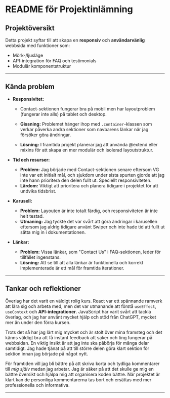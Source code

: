 # README för Projektinlämning

## Projektöversikt
Detta projekt syftar till att skapa en **responsiv** och **användarvänlig** webbsida med funktioner som:
- Mörk-/ljusläge
- API-integration för FAQ och testimonials
- Modulär komponentstruktur

---

## Kända problem

- **Responsivitet:**
  - Contact-sektionen fungerar bra på mobil men har layoutproblem (fungerar inte alls) på tablet och desktop.
    
  - **Gissning:** Problemet hänger ihop med `.container`-klassen som verkar påverka andra sektioner som navbarens länkar när jag försöker göra ändringar.
  - **Lösning:** I framtida projekt planerar jag att använda @extend eller mixins för att skapa en mer modulär och isolerad layoutstruktur.
  
- **Tid och resurser:**
  - **Problem:** Jag började med Contact-sektionen senare eftersom VG inte var ett initialt mål, och sjukdom under sista spurten gjorde att jag inte hann prioritera den delen fullt ut. Speciellt responsiviteten.
  - **Lärdom:** Viktigt att prioritera och planera tidigare i projektet för att undvika tidsbrist.

- **Karusell:**
  - **Problem:** Layouten är inte totalt färdig, och responsiviteten är inte helt testad.
  - **Utmaning:** Jag tyckte det var svårt att göra ändringar i karusellen eftersom jag aldrig tidigare använt Swiper och inte hade tid att fullt ut sätta mig in i dokumentationen.

- **Länkar:**
  - **Problem:** Vissa länkar, som \"Contact Us\" i FAQ-sektionen, leder för tillfället ingenstans.
  - **Lösning:** Att se till att alla länkar är funktionella och korrekt implementerade är ett mål för framtida iterationer.

---

## Tankar och reflektioner
Överlag har det varit en väldigt rolig kurs. React var ett spännande ramverk att lära sig och arbeta med, men det var utmanande att förstå `useEffect`, `useContext` och **API-integrationer**. JavaScript har varit svårt att tackla överlag, och jag har använt mycket hjälp och stöd från ChatGPT, mycket mer än under den förra kursen.

Trots det så har jag lärt mig mycket och är stolt över mina framsteg och det känns väldigt bra att få instant feedback att saker och ting fungerar på webbsidan.
En viktig insikt är att jag inte ska påbörja för många delar samtidigt. Jag hade tjänat på att till större delen göra klart sektion för sektion innan jag började på något nytt.

För framtiden vill jag bli bättre på att skriva korta och tydliga kommentarer till *mig själv* medan jag arbetar. Jag är säker på att det skulle ge mig en bättre översikt och hjälpa mig att organisera koden bättre. När projektet är klart kan de personliga kommentarerna tas bort och ersättas med mer professionella  och informativa.

---
